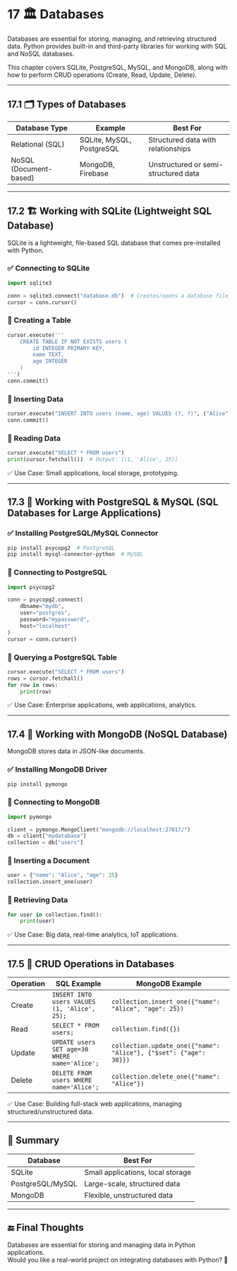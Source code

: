 # 17 🏛️ Databases

Databases are essential for storing, managing, and retrieving structured data. Python provides built-in and third-party libraries for working with SQL and NoSQL databases.

This chapter covers SQLite, PostgreSQL, MySQL, and MongoDB, along with how to perform CRUD operations (Create, Read, Update, Delete).

---

## 17.1 🗂️ Types of Databases  

| Database Type | Example | Best For |
|------------------|------------|--------------|
| Relational (SQL) | SQLite, MySQL, PostgreSQL | Structured data with relationships |
| NoSQL (Document-based) | MongoDB, Firebase | Unstructured or semi-structured data |

---

## 17.2 🏗️ Working with SQLite (Lightweight SQL Database)  

SQLite is a lightweight, file-based SQL database that comes pre-installed with Python.

### ✅ Connecting to SQLite

```python
import sqlite3

conn = sqlite3.connect("database.db")  # Creates/opens a database file
cursor = conn.cursor()
```

### 🔹 Creating a Table

```python
cursor.execute('''
    CREATE TABLE IF NOT EXISTS users (
        id INTEGER PRIMARY KEY,
        name TEXT,
        age INTEGER
    )
''')
conn.commit()
```

### 🔹 Inserting Data

```python
cursor.execute("INSERT INTO users (name, age) VALUES (?, ?)", ("Alice", 25))
conn.commit()
```

### 🔹 Reading Data

```python
cursor.execute("SELECT * FROM users")
print(cursor.fetchall())  # Output: [(1, 'Alice', 25)]
```

✅ Use Case: Small applications, local storage, prototyping.

---

## 17.3 🏦 Working with PostgreSQL & MySQL (SQL Databases for Large Applications)  

### ✅ Installing PostgreSQL/MySQL Connector

```bash
pip install psycopg2  # PostgreSQL
pip install mysql-connector-python  # MySQL
```

### 🔹 Connecting to PostgreSQL

```python
import psycopg2

conn = psycopg2.connect(
    dbname="mydb",
    user="postgres",
    password="mypassword",
    host="localhost"
)
cursor = conn.cursor()
```

### 🔹 Querying a PostgreSQL Table

```python
cursor.execute("SELECT * FROM users")
rows = cursor.fetchall()
for row in rows:
    print(row)
```

✅ Use Case: Enterprise applications, web applications, analytics.

---

## 17.4 🍃 Working with MongoDB (NoSQL Database)  

MongoDB stores data in JSON-like documents.

### ✅ Installing MongoDB Driver

```bash
pip install pymongo
```

### 🔹 Connecting to MongoDB

```python
import pymongo

client = pymongo.MongoClient("mongodb://localhost:27017/")
db = client["mydatabase"]
collection = db["users"]
```

### 🔹 Inserting a Document

```python
user = {"name": "Alice", "age": 25}
collection.insert_one(user)
```

### 🔹 Retrieving Data

```python
for user in collection.find():
    print(user)
```

✅ Use Case: Big data, real-time analytics, IoT applications.

---

## 17.5 🔄 CRUD Operations in Databases  

| Operation | SQL Example | MongoDB Example |
|--------------|----------------|---------------------|
| Create | `INSERT INTO users VALUES (1, 'Alice', 25);` | `collection.insert_one({"name": "Alice", "age": 25})` |
| Read | `SELECT * FROM users;` | `collection.find({})` |
| Update | `UPDATE users SET age=30 WHERE name='Alice';` | `collection.update_one({"name": "Alice"}, {"$set": {"age": 30}})` |
| Delete | `DELETE FROM users WHERE name='Alice';` | `collection.delete_one({"name": "Alice"})` |

✅ Use Case: Building full-stack web applications, managing structured/unstructured data.

---

## 🚀 Summary

| Database | Best For |
|-------------|-------------|
| SQLite | Small applications, local storage |
| PostgreSQL/MySQL | Large-scale, structured data |
| MongoDB | Flexible, unstructured data |

---

## 🔚 Final Thoughts

Databases are essential for storing and managing data in Python applications.  
Would you like a real-world project on integrating databases with Python? 🚀
